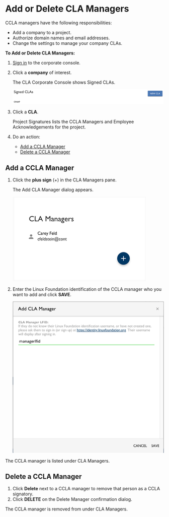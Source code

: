 # Add or Delete CLA Managers

CCLA managers have the following responsibilities:

* Add a company to a project.
* Authorize domain names and email addresses.
* Change the settings to manage your company CLAs.

**To Add or Delete CLA Managers:**

1. ​[Sign in](sign-in-to-the-easycla-corporate-console.md) to the corporate console.
2. Click a **company** of interest.

   The CLA Corporate Console shows Signed CLAs.

   ​![Signed CLAs](../../.gitbook/assets/cla-signed-clas.png)​

3. Click a **CLA**.

   Project Signatures lists the CCLA Managers and Employee Acknowledgements for the project.

4. Do an action:
   * [Add a CCLA Manager](add-or-delete-cla-managers.md#add-a-ccla-manager)
   * [Delete a CCLA Manager](add-or-delete-cla-managers.md#delete-a-ccla-manager)

## Add a CCLA Manager <a id="add-a-ccla-manager"></a>

1. Click the **plus sign** \(+\) in the CLA Managers pane.

   The Add CLA Manager dialog appears.

   ​![Add CLA Manager pane](../../.gitbook/assets/cla-managers-pane.png)​

2. Enter the Linux Foundation identification of the CCLA manager who you want to add and click **SAVE**.

   ​![Add CLA Manager](../../.gitbook/assets/cla-add-cla-manager.png)​

The CCLA manager is listed under CLA Managers.

## Delete a CCLA Manager <a id="delete-a-ccla-manager"></a>

1. Click **Delete** next to a CCLA manager to remove that person as a CCLA signatory.
2. Click **DELETE** on the Delete Manager confirmation dialog.

The CCLA manager is removed from under CLA Managers.

